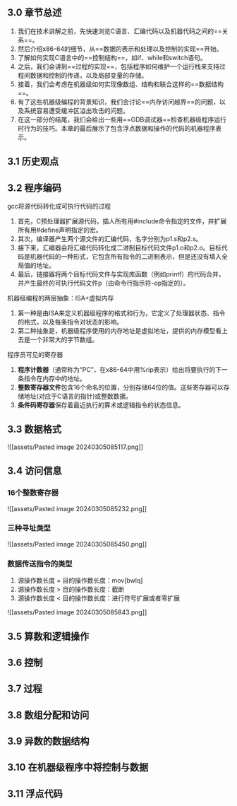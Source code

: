 ## 3.0 章节总述

1. 我们在技术讲解之前，先快速浏览C语言、汇编代码以及机器代码之间的==关系==。
2. 然后介绍x86-64的细节，从==数据的表示和处理以及控制的实现==开始。
3. 了解如何实现C语言中的==控制结构==，如if、while和switch语句。
4. 之后，我们会讲到==过程的实现==，包括程序如何维护一个运行栈来支持过程间数据和控制的传递，以及局部变量的存储。
5. 接着，我们会考虑在机器级如何实现像数组、结构和联合这样的==数据结构==。
6. 有了这些机器级编程的背景知识，我们会讨论==内存访问越界==的问题，以及系统容易遭受缓冲区溢出攻击的问题。
7. 在这一部分的结尾，我们会给出一些用==GDB调试器==检查机器级程序运行时行为的技巧。本章的最后展示了包含浮点数据和操作的代码的机器程序表示。

## 3.1 历史观点

## 3.2 程序编码

gcc将源代码转化成可执行代码的过程
1. 首先，C预处理器扩展源代码，插人所有用#include命令指定的文件，并扩展所有用#define声明指定的宏。
2. 其次，编译器产生两个源文件的汇编代码，名字分别为p1.s和p2.s。
3. 接下来，汇编器会将汇编代码转化成二进制目标代码文件p1.o和p2.o。目标代码是机器代码的一种形式，它包含所有指令的二进制表示，但是还没有填入全局值的地址。
4. 最后，链接器将两个目标代码文件与实现库函数（例如printf）的代码合并，并产生最终的可执行代码文件p（由命令行指示符-op指定的）。

机器级编程的两层抽象：ISA+虚拟内存
1. 第一种是由ISA来定义机器级程序的格式和行为，它定义了处理器状态、指令的格式，以及每条指令对状态的影响。
2. 第二种抽象是，机器级程序使用的内存地址是虚拟地址，提供的内存模型看上去是一个非常大的字节数组。

程序员可见的寄存器
1. **程序计数器**（通常称为“PC”，在x86-64中用%rip表示）给出将要执行的下一条指令在内存中的地址。
2. **整数寄存器文件**包含16个命名的位置，分别存储64位的值。这些寄存器可以存储地址(对应于C语言的指针)或整数数据。
3. **条件码寄存器**保存着最近执行的算术或逻辑指令的状态信息。

## 3.3 数据格式

![[assets/Pasted image 20240305085117.png]]

## 3.4 访问信息

### 16个整数寄存器

![[assets/Pasted image 20240305085232.png]]

### 三种寻址类型

![[assets/Pasted image 20240305085450.png]]

### 数据传送指令的类型

1. 源操作数长度 = 目的操作数长度：mov\[bwlq\]
2. 源操作数长度 > 目的操作数长度：截断
3. 源操作数长度 < 目的操作数长度：进行符号扩展或者零扩展

![[assets/Pasted image 20240305085843.png]]


## 3.5 算数和逻辑操作

## 3.6 控制

## 3.7 过程

## 3.8 数组分配和访问

## 3.9 异数的数据结构

## 3.10 在机器级程序中将控制与数据

## 3.11 浮点代码

